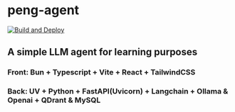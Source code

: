 # peng-agent

[![Build and Deploy](https://github.com/noahpengding/peng-agent/actions/workflows/build-and-deploy.yml/badge.svg)](https://github.com/noahpengding/peng-agent/actions/workflows/build-and-deploy.yml)

## A simple LLM agent for learning purposes

### Front: Bun + Typescript + Vite + React + TailwindCSS
### Back: UV + Python + FastAPI(Uvicorn) + Langchain + Ollama & Openai + QDrant & MySQL
